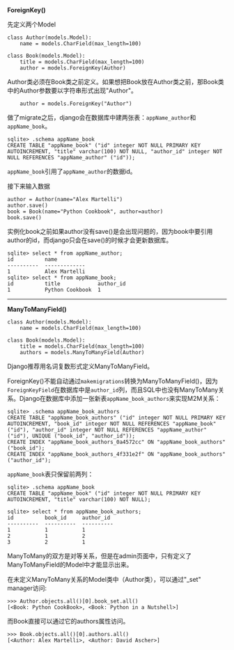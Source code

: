 **ForeignKey()**

先定义两个Model

    class Author(models.Model):
        name = models.CharField(max_length=100)
    
    class Book(models.Model):
        title = models.CharField(max_length=100)
        author = models.ForeignKey(Author)

Author类必须在Book类之前定义。如果想把Book放在Author类之前，那Book类中的Author参数要以字符串形式出现"Author"。

        author = models.ForeignKey("Author")

做了migrate之后，django会在数据库中建两张表：`appName_author`和`appName_book`。

    sqlite> .schema appName_book
    CREATE TABLE "appName_book" ("id" integer NOT NULL PRIMARY KEY AUTOINCREMENT, "title" varchar(100) NOT NULL, "author_id" integer NOT NULL REFERENCES "appName_author" ("id"));

`appName_book`引用了`appName_author`的数据id。

接下来输入数据

    author = Author(name="Alex Martelli")
    author.save()
    book = Book(name="Python Cookbook", author=author)
    book.save()

实例化book之前如果author没有save()是会出现问题的，因为book中要引用author的id，而django只会在save()的时候才会更新数据库。

    sqlite> select * from appName_author;
    id          name         
    ----------  -------------
    1           Alex Martelli
    sqlite> select * from appName_book;
    id          title            author_id
    1           Python Cookbook  1


----------


**ManyToManyField()**

    class Author(models.Model):
        name = models.CharField(max_length=100)
    
    class Book(models.Model):
        title = models.CharField(max_length=100)
        authors = models.ManyToManyField(Author)


Django推荐用名词复数形式定义ManyToManyField。

ForeignKey()不能自动通过`makemigrations`转换为ManyToManyField()，因为`ForeignKeyField`在数据库中是`author_id`列，而且SQL中也没有ManyToMany关系。Django在数据库中添加一张新表`appName_book_authors`来实现M2M关系：

    sqlite> .schema appName_book_authors
    CREATE TABLE "appName_book_authors" ("id" integer NOT NULL PRIMARY KEY AUTOINCREMENT, "book_id" integer NOT NULL REFERENCES "appName_book" ("id"), "author_id" integer NOT NULL REFERENCES "appName_author" ("id"), UNIQUE ("book_id", "author_id"));
    CREATE INDEX "appName_book_authors_0a4572cc" ON "appName_book_authors" ("book_id");
    CREATE INDEX "appName_book_authors_4f331e2f" ON "appName_book_authors" ("author_id");

`appName_book`表只保留前两列：

    sqlite> .schema appName_book
    CREATE TABLE "appName_book" ("id" integer NOT NULL PRIMARY KEY AUTOINCREMENT, "title" varchar(100) NOT NULL);
    
    sqlite> select * from appName_book_authors;
    id          book_id     author_id
    ----------  ----------  ----------
    1           1           1         
    2           1           2         
    3           2           1    

ManyToMany的双方是对等关系，但是在admin页面中，只有定义了ManyToManyField的Model中才能显示出来。

在未定义ManyToMany关系的Model类中（Author类），可以通过"_set" manager访问:

    >>> Author.objects.all()[0].book_set.all()
    [<Book: Python CookBook>, <Book: Python in a Nutshell>]

而Book直接可以通过它的authors属性访问。

    >>> Book.objects.all()[0].authors.all()
    [<Author: Alex Martelli>, <Author: David Ascher>]
